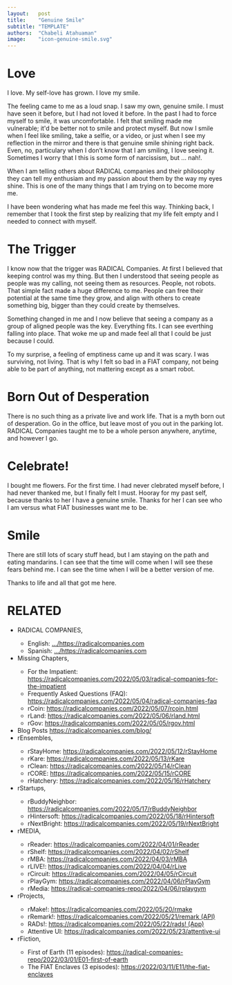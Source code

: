 ```yaml
---
layout:   post
title:    "Genuine Smile"
subtitle: "TEMPLATE"
authors:  "Chabeli Atahuaman"
image:    "icon-genuine-smile.svg"
---
```


<div style="display:none;">
 <p>I have been wondering what has made me feel this way. Thinking back, I remember that I took the first step by realizing that my life was empty. I needed to connect with myself.</p>
</div>

<h1>Love</h1>
 <p>I love. My self-love has grown. I love my smile.</p>
 <p>The feeling came to me as a loud snap. I saw my own, genuine smile. I must have seen it before, but I had not loved it before. In the past I had to force myself to smile, it was uncomfortable. I felt that smiling made me vulnerable; it'd be better not to smile and protect myself. But now I smile when I feel like smiling, take a selfie, or a video, or just when I see my reflection in the mirror and there is that genuine smile shining right back. Even, no, particulary when I don&rsquo;t know that I am smiling, I love seeing it. Sometimes I worry that I this is some form of narcissism, but &hellip; nah!.</p>
 <p>When I am telling others about <span class="_paradigm">RADICAL</span> companies and their philosophy they can tell my enthusiam and my passion about them by the way my eyes shine. This is one of the many things that I am trying on to become more me.</p>
 <p>I have been wondering what has made me feel this way. Thinking back, I remember that I took the first step by realizing that my life felt empty and I needed to connect with myself.</p>

 <h1>The Trigger</h1>
 <p>I know now that the trigger was <span class="_paradigm">RADICAL</span> Companies. At first I believed that keeping control was my thing. But then I understood that seeing people as people was my calling, not seeing them as resources. People, not robots. That simple fact made a huge difference to me. People can free their potential at the same time they grow, and align with others to create something big, bigger than they could create by themselves.</p>
 <p>Something changed in me and I now believe that seeing a company as a group of aligned people was the key. Everything fits. I can see everthing falling into place. That woke me up and made feel all that I could be just because I could.</p>
 <p>To my surprise, a feeling of emptiness came up and it was scary. I was surviving, not living. That is why I felt so bad in a <span class="_paradigm">FIAT</span> company, not being able to be part of anything, not mattering except as a smart robot.</p>

 <h1>Born Out of Desperation</h1>
 <p>There is no such thing as a private live and work life. That is a myth born out of desperation. Go in the office, but leave most of you out in the parking lot. <span class="_paradigm">RADICAL</span> Companies taught me to be a whole person anywhere, anytime, and however I go.</p>

 <h1>Celebrate!</h1>
 <p>I bought me flowers. For the first time. I had never clebrated myself before, I had never thanked me, but I finally felt I must. Hooray for my past self, because thanks to her I have a genuine smile. Thanks for her I can see who I am versus what <span class="_paradigm">FIAT</span> businesses want me to be.</p>

 <h1>Smile</h1>
 <p>There are still lots of scary stuff head, but I am staying on the path and eating mandarins. I can see that the time will come when I will see these fears behind me. I can see the time when I will be a better version of me.</p>
 <p>Thanks to life and all that got me here.</p>

<h1 class="_section">RELATED</h1>
 <ul>
  <li>RADICAL COMPANIES,</li>
   <ul>
    <li><a>English</a>: <a href="https://radicalcompanies.com" target="_blank">&hellip;/https://radicalcompanies.com</a></li>
    <li><a>Spanish</a>: <a href="https://radicalcompanies.com" target="_blank">&hellip;/https://radicalcompanies.com</a></li>
   </ul>
  <li>Missing Chapters,</li>
   <ul>
    <li>For the Impatient: <a href="https://radicalcompanies.com/2022/05/03/radical-companies-for-the-impatient" target="_blank">https://radicalcompanies.com/2022/05/03/radical-companies-for-the-impatient</a></li>
    <li>Frequently Asked Questions (FAQ): <a href="https://radicalcompanies.com/2022/05/04/radical-companies-faq" target="_blank">https://radicalcompanies.com/2022/05/04/radical-companies-faq</a></li>
    <li>rCoin: <a href="https://radicalcompanies.com/2022/05/07/rcoin.html" target="_blank">https://radicalcompanies.com/2022/05/07/rcoin.html</a></li>
    <li>rLand: <a href="https://radicalcompanies.com/2022/05/06/rland.html" target="_blank">https://radicalcompanies.com/2022/05/06/rland.html</a></li>
    <li>rGov: <a href="https://radicalcompanies.com/2022/05/05/rgov.html" target="_blank">https://radicalcompanies.com/2022/05/05/rgov.html</a></li>
   </ul>
   <li>Blog Posts <a href="https://radicalcompanies.com/blog/" target="_blank">https://radicalcompanies.com/blog/</a></li>
   <li>rEnsembles,</li>
    <ul>
     <li> rStayHome: <a href="https://radicalcompanies.com/2022/05/12/rStayHome" target="_blank">https://radicalcompanies.com/2022/05/12/rStayHome</a></li>
     <li>     rKare: <a href="https://radicalcompanies.com/2022/05/13/rKare" target="_blank">https://radicalcompanies.com/2022/05/13/rKare</a></li>
     <li>    rClean: <a href="https://radicalcompanies.com/2022/05/14/rClean" target="_blank">https://radicalcompanies.com/2022/05/14/rClean</a></li>
     <li>     rCORE: <a href="https://radicalcompanies.com/2022/05/15/rCORE" target="_blank">https://radicalcompanies.com/2022/05/15/rCORE</a></li>
     <li>rHatchery: <a href="https://radicalcompanies.com/2022/05/16/rHatchery" target="_blank">https://radicalcompanies.com/2022/05/16/rHatchery</a></li>
    </ul>
   <li>rStartups,</li>
    <ul>
     <li>rBuddyNeighbor: <a href="https://radicalcompanies.com/2022/05/17/rBuddyNeighbor" target="_blank">https://radicalcompanies.com/2022/05/17/rBuddyNeighbor</a></li>
     <li>   rHintersoft: <a href="https://radicalcompanies.com/2022/05/18/rHintersoft" target="_blank">https://radicalcompanies.com/2022/05/18/rHintersoft</a></li> 
     <li>   rNextBright: <a href="https://radicalcompanies.com/2022/05/19/rNextBright" target="_blank">https://radicalcompanies.com/2022/05/19/rNextBright</a></li>
    </ul>
   <li>rMEDIA,</li>
    <ul>
     <li> rReader: <a href="https://radicalcompanies.com/2022/04/01/rReader" target="_blank">https://radicalcompanies.com/2022/04/01/rReader</a></li>
     <li>  rShelf: <a href="https://radicalcompanies.com/2022/04/02/rShelf" target="_blank">https://radicalcompanies.com/2022/04/02/rShelf</a></li>
     <li>    rMBA: <a href="https://radicalcompanies.com/2022/04/03/rMBA" target="_blank">https://radicalcompanies.com/2022/04/03/rMBA</a></li>
     <li>  rLIVE!: <a href="https://radicalcompanies.com/2022/04/04/rLive" target="_blank">https://radicalcompanies.com/2022/04/04/rLive</a></li>
     <li>rCircuit: <a href="https://radicalcompanies.com/2022/04/05/rCircuit" target="_blank">https://radicalcompanies.com/2022/04/05/rCircuit</a></li>
     <li>rPlayGym: <a href="https://radicalcompanies.com/2022/04/06/rPlayGym" target="_blank">https://radicalcompanies.com/2022/04/06/rPlayGym</a></li>
     <li>  rMedia: <a href="https://radical-companies-repo/2022/04/06/rplaygym" target="_blank">https://radical-companies-repo/2022/04/06/rplaygym</a></li>
    </ul>
   <li>rProjects,</li>
    <ul>
     <li>      rMake!: <a href="https://radicalcompanies.com/2022/05/20/rmake" target="_blank">https://radicalcompanies.com/2022/05/20/rmake</a></li>
     <li>    rRemark!: <a href="https://radicalcompanies.com/2022/05/21/remark" target="_blank">https://radicalcompanies.com/2022/05/21/remark (API)</a></li>
     <li>       RADs!: <a href="https://radicalcompanies.com/2022/05/22/rads!" target="_blank">https://radicalcompanies.com/2022/05/22/rads! (App)</a></li>
     <li>Attentive UI: <a href="https://radicalcompanies.com/2022/05/23/attentive-ui" target="_blank">https://radicalcompanies.com/2022/05/23/attentive-ui</a></li>
    </ul>
   <li>rFiction,</li>
    <ul>
     <li>  First of Earth (11 episodes): <a href="https://radical-companies-repo/2022/03/01/E01-first-of-earth" target="_blank">https://radical-companies-repo/2022/03/01/E01-first-of-earth</a></li>
     <li>The FIAT Enclaves (3 episodes): <a href="https://2022/03/11/E11/the-fiat-enclaves" target="_blank">https://2022/03/11/E11/the-fiat-enclaves</a></li>
    </ul>
